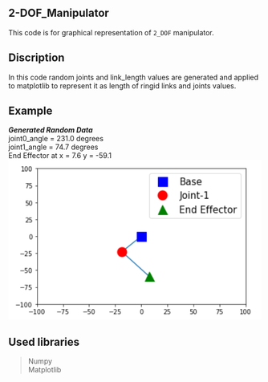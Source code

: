 ## 2-DOF_Manipulator
This code is for graphical representation of `2_DOF` manipulator.    
## Discription 
In this code random joints and link_length values are generated and applied to matplotlib to represent it as length of ringid links and joints values.
## Example
***Generated Random Data***   
joint0_angle = 231.0 degrees      
joint1_angle = 74.7 degrees     
End Effector at x = 7.6 y = -59.1    
<img src="https://raw.githubusercontent.com/devsonni/2-DOF_Manipulator/main/2_DOF_Manipulator.png" width="600" >
## Used libraries 
> Numpy      
> Matplotlib
